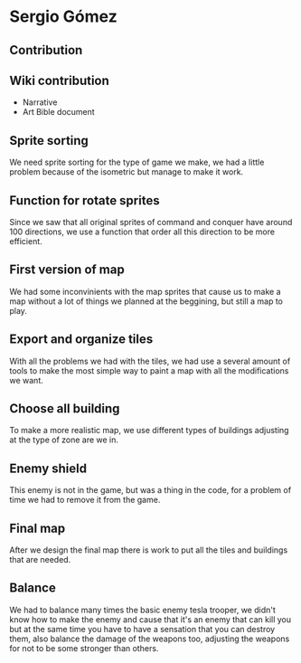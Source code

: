 ﻿# Sergio Gómez
## Contribution
 
## Wiki contribution
 
* Narrative
* Art Bible document
 
## Sprite sorting
We need sprite sorting for the type of game we make, we had a little problem because of the isometric but manage to make it work.
 
## Function for rotate sprites
Since we saw that all original sprites of command and conquer have around 100 directions, we use a function that order all this direction to be more efficient.
 
## First version of map
We had some inconvinients with the map sprites that cause us to make a map without a lot of things we planned at the beggining, but still a map to play.
 
## Export and organize tiles
With all the problems we had with the tiles, we had use a several amount of tools to make the most simple way to paint a map with all the modifications we want.
 
## Choose all building
To make a more realistic map, we use different types of buildings adjusting at the type of zone are we in.
 
## Enemy shield
This enemy is not in the game, but was a thing in the code, for a problem of time we had to remove it from the game.
 
## Final map
After we design the final map there is work to put all the tiles and buildings that are needed.
 
## Balance
We had to balance many times the basic enemy tesla trooper, we didn't know how to make the enemy and cause that it's an enemy that can kill you but at the same time you have to have a sensation that you can destroy them, also balance the damage of the weapons too, adjusting the weapons for not to be some stronger than others.

